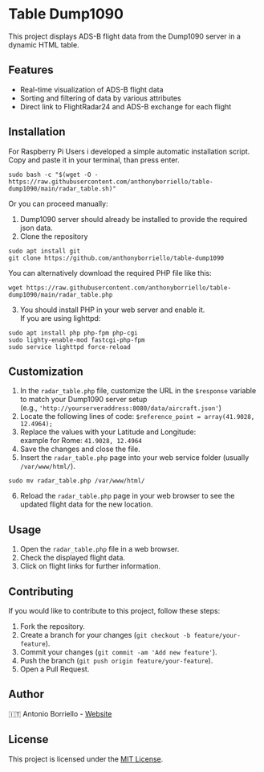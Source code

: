 # Table Dump1090

This project displays ADS-B flight data from the Dump1090 server in a dynamic HTML table.

## Features

- Real-time visualization of ADS-B flight data
- Sorting and filtering of data by various attributes
- Direct link to FlightRadar24 and ADS-B exchange for each flight

## Installation
For Raspberry Pi Users i developed a simple automatic installation script. Copy and paste it in your terminal, than press enter.
```
sudo bash -c "$(wget -O - https://raw.githubusercontent.com/anthonyborriello/table-dump1090/main/radar_table.sh)"
```
Or you can proceed manually:
1. Dump1090 server should already be installed to provide the required json data.
2. Clone the repository  
```
sudo apt install git  
git clone https://github.com/anthonyborriello/table-dump1090
```
You can alternatively download the required PHP file like this:
```
wget https://raw.githubusercontent.com/anthonyborriello/table-dump1090/main/radar_table.php
```
3. You should install PHP in your web server and enable it.    
If you are using lighttpd:  
```
sudo apt install php php-fpm php-cgi
sudo lighty-enable-mod fastcgi-php-fpm  
sudo service lighttpd force-reload
```
## Customization

1. In the `radar_table.php` file, customize the URL in the `$response` variable to match your Dump1090 server setup  
(e.g., `'http://yourserveraddress:8080/data/aircraft.json'`)
2. Locate the following lines of code:
`$reference_point = array(41.9028, 12.4964);`
3. Replace the values with your Latitude and Longitude:  
example for Rome: `41.9028, 12.4964`
4. Save the changes and close the file.
5. Insert the `radar_table.php` page into your web service folder (usually `/var/www/html/`).
```
sudo mv radar_table.php /var/www/html/
```
6. Reload the `radar_table.php` page in your web browser to see the updated flight data for the new location.


## Usage

1. Open the `radar_table.php` file in a web browser.
2. Check the displayed flight data.
3. Click on flight links for further information.

## Contributing

If you would like to contribute to this project, follow these steps:

1. Fork the repository.
2. Create a branch for your changes (`git checkout -b feature/your-feature`).
3. Commit your changes (`git commit -am 'Add new feature'`).
4. Push the branch (`git push origin feature/your-feature`).
5. Open a Pull Request.

## Author

🇮🇹   Antonio Borriello - [Website](https://antonioborriello.wordpress.com)

## License

This project is licensed under the [MIT License](LICENSE).

